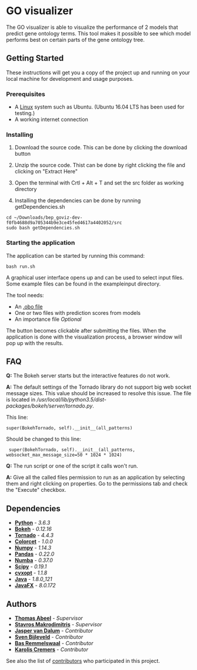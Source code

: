 # GO visualizer

The GO visualizer is able to visualize the performance of 2 models that predict gene ontology terms. 
This tool makes it possible to see which model performs best on certain parts of the gene ontology tree.

## Getting Started

These instructions will get you a copy of the project up and running on your local machine for development and usage purposes.

### Prerequisites

* A [Linux](https://www.ubuntu.com/download/desktop) system such as Ubuntu. (Ubuntu 16.04 LTS has been used for testing.)
* A working internet connection

### Installing

1. Download the source code. This can be done by clicking the download button

2. Unzip the source code. Thist can be done by right clicking the file and clicking on "Extract Here"

3. Open the terminal with Crtl + Alt + T and set the src folder as working directory

4. Installing the dependencies can be done by running getDependencies.sh

```
cd ~/Downloads/bep_goviz-dev-f0fb4688d9a705344b9e3ce45fed4617a4402052/src
sudo bash getDependencies.sh
```

### Starting the application

The application can be started by running this command:

```
bash run.sh
```

A graphical user interface opens up and can be used to select input files.
Some example files can be found in the exampleinput directory.

The tool needs:
* An [.obo file](http://tomodachi.berkeleybop.org/amigo/landing)
* One or two files with prediction scores from models
* An importance file *Optional*

The button becomes clickable after submitting the files.
When the application is done with the visualization process, a browser window will pop up with the results.

## FAQ
**Q:** The Bokeh server starts but the interactive features do not work.

**A:** The default settings of the Tornado library do not support big web socket message sizes. This value should be increased to resolve this issue. The file is located in */usr/local/lib/python3.5/dist-packages/bokeh/server/tornado.py*.

This line:
```
super(BokehTornado, self).__init__(all_patterns)
```
Should be changed to this line:
```
 super(BokehTornado, self).__init__(all_patterns, websocket_max_message_size=50 * 1024 * 1024)
```

**Q:** The run script or one of the script it calls won't run.

**A:** Give all the called files permission to run as an application by selecting them and right clicking on properties. Go to the permissions tab and check the "Execute" checkbox.


## Dependencies
* **[Python](https://www.python.org/downloads/)** - *3.6.3*
* **[Bokeh](https://bokeh.pydata.org/en/latest/docs/installation.html)** - *0.12.16*
* **[Tornado](http://www.tornadoweb.org/en/stable/)** - *4.4.3*
* **[Colorcet](https://github.com/bokeh/colorcet)** - *1.0.0*
* **[Numpy](http://www.numpy.org/)** - *1.14.3*
* **[Pandas](https://pandas.pydata.org/getpandas.html)** - *0.22.0*
* **[Numba](https://numba.pydata.org/download.html#)** - *0.37.0*
* **[Scipy](https://www.scipy.org/install.html)** - *0.19.1*
* **[cvxopt](http://cvxopt.org/download/index.html)** - *1.1.8*
* **[Java](http://www.oracle.com/technetwork/java/javase/downloads/jdk8-downloads-2133151.html)** - *1.8.0_121*
* **[JavaFX](http://www.oracle.com/technetwork/java/javase/downloads/jdk8-downloads-2133151.html)** - *8.0.172*

## Authors
* **[Thomas Abeel](https://gitlab.noshit.be/thomas)** - *Supervisor*
* **[Stavros Makrodimitris](https://gitlab.noshit.be/stavros)** - *Supervisor*
* **[Jasper van Dalum](https://gitlab.noshit.be/jasper51297)** - *Contributor*
* **[Sven Bijleveld](https://gitlab.noshit.be/Sven)** - *Contributor*
* **[Bas Remmelswaal](https://gitlab.noshit.be/Basleiden)** - *Contributor*
* **[Karolis Cremers](https://gitlab.noshit.be/Karolis)** - *Contributor*

See also the list of [contributors](https://gitlab.noshit.be/AbeelLab/bep_goviz/project_members) who participated in this project.